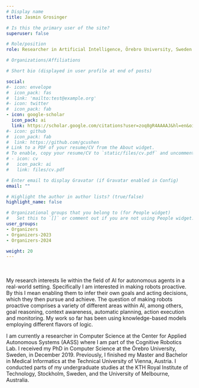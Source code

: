 ```yaml
---
# Display name
title: Jasmin Grosinger

# Is this the primary user of the site?
superuser: false

# Role/position
role: Researcher in Artificial Intelligence, Örebro University, Sweden

# Organizations/Affiliations

# Short bio (displayed in user profile at end of posts)

social:
#- icon: envelope
#  icon_pack: fas
#  link: 'mailto:test@example.org'
#- icon: twitter
#  icon_pack: fab
- icon: google-scholar
  icon_pack: ai
  link: https://scholar.google.com/citations?user=zoq8gR4AAAAJ&hl=en&oi=ao
#- icon: github
#  icon_pack: fab
#  link: https://github.com/gcushen
# Link to a PDF of your resume/CV from the About widget.
# To enable, copy your resume/CV to `static/files/cv.pdf` and uncomment the lines below.
# - icon: cv
#   icon_pack: ai
#   link: files/cv.pdf

# Enter email to display Gravatar (if Gravatar enabled in Config)
email: ""

# Highlight the author in author lists? (true/false)
highlight_name: false

# Organizational groups that you belong to (for People widget)
#   Set this to `[]` or comment out if you are not using People widget.
user_groups:
- Organizers
- Organizers-2023
- Organizers-2024

weight: 20
---
```

<br>
<br>
My research interests lie within the field of AI for autonomous agents in a real-world setting. Specifically I am interested in making robots proactive. By this I mean enabling them to infer their own goals and acting decisions, which they then pursue and achieve. The question of making robots proactive comprises a variety of different areas within AI, among others, goal reasoning, context awareness, automatic planning, action execution and monitoring. My work so far has been using knowledge-based models employing different flavors of logic.

I am currently a researcher in Computer Science at the Center for Applied Autonomous Systems (AASS) where I am part of the Cognitive Robotics Lab. I received my PhD in Computer Science at the Örebro University, Sweden, in December 2019. Previously, I finished my Master and Bachelor in Medical Informatics at the Technical University of Vienna, Austria. I conducted parts of  my undergraduate studies at the KTH Royal Institute of Technology, Stockholm, Sweden, and the University of Melbourne, Australia.
